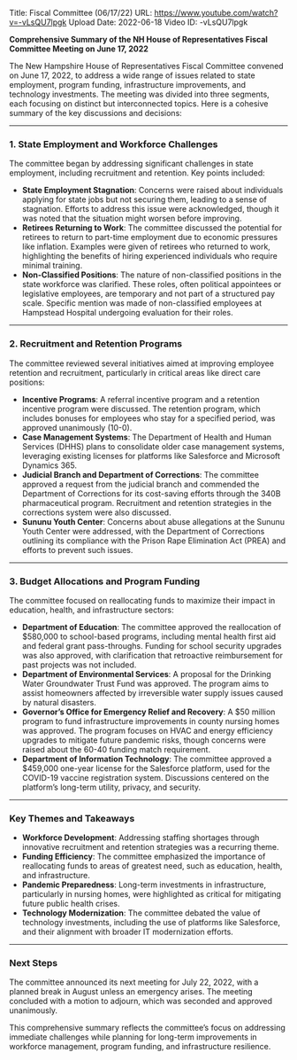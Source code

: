 Title: Fiscal Committee (06/17/22)
URL: https://www.youtube.com/watch?v=-vLsQU7lpgk
Upload Date: 2022-06-18
Video ID: -vLsQU7lpgk

**Comprehensive Summary of the NH House of Representatives Fiscal Committee Meeting on June 17, 2022**

The New Hampshire House of Representatives Fiscal Committee convened on June 17, 2022, to address a wide range of issues related to state employment, program funding, infrastructure improvements, and technology investments. The meeting was divided into three segments, each focusing on distinct but interconnected topics. Here is a cohesive summary of the key discussions and decisions:

---

### **1. State Employment and Workforce Challenges**
The committee began by addressing significant challenges in state employment, including recruitment and retention. Key points included:
- **State Employment Stagnation**: Concerns were raised about individuals applying for state jobs but not securing them, leading to a sense of stagnation. Efforts to address this issue were acknowledged, though it was noted that the situation might worsen before improving.
- **Retirees Returning to Work**: The committee discussed the potential for retirees to return to part-time employment due to economic pressures like inflation. Examples were given of retirees who returned to work, highlighting the benefits of hiring experienced individuals who require minimal training.
- **Non-Classified Positions**: The nature of non-classified positions in the state workforce was clarified. These roles, often political appointees or legislative employees, are temporary and not part of a structured pay scale. Specific mention was made of non-classified employees at Hampstead Hospital undergoing evaluation for their roles.

---

### **2. Recruitment and Retention Programs**
The committee reviewed several initiatives aimed at improving employee retention and recruitment, particularly in critical areas like direct care positions:
- **Incentive Programs**: A referral incentive program and a retention incentive program were discussed. The retention program, which includes bonuses for employees who stay for a specified period, was approved unanimously (10-0).
- **Case Management Systems**: The Department of Health and Human Services (DHHS) plans to consolidate older case management systems, leveraging existing licenses for platforms like Salesforce and Microsoft Dynamics 365.
- **Judicial Branch and Department of Corrections**: The committee approved a request from the judicial branch and commended the Department of Corrections for its cost-saving efforts through the 340B pharmaceutical program. Recruitment and retention strategies in the corrections system were also discussed.
- **Sununu Youth Center**: Concerns about abuse allegations at the Sununu Youth Center were addressed, with the Department of Corrections outlining its compliance with the Prison Rape Elimination Act (PREA) and efforts to prevent such issues.

---

### **3. Budget Allocations and Program Funding**
The committee focused on reallocating funds to maximize their impact in education, health, and infrastructure sectors:
- **Department of Education**: The committee approved the reallocation of $580,000 to school-based programs, including mental health first aid and federal grant pass-throughs. Funding for school security upgrades was also approved, with clarification that retroactive reimbursement for past projects was not included.
- **Department of Environmental Services**: A proposal for the Drinking Water Groundwater Trust Fund was approved. The program aims to assist homeowners affected by irreversible water supply issues caused by natural disasters.
- **Governor’s Office for Emergency Relief and Recovery**: A $50 million program to fund infrastructure improvements in county nursing homes was approved. The program focuses on HVAC and energy efficiency upgrades to mitigate future pandemic risks, though concerns were raised about the 60-40 funding match requirement.
- **Department of Information Technology**: The committee approved a $459,000 one-year license for the Salesforce platform, used for the COVID-19 vaccine registration system. Discussions centered on the platform’s long-term utility, privacy, and security.

---

### **Key Themes and Takeaways**
- **Workforce Development**: Addressing staffing shortages through innovative recruitment and retention strategies was a recurring theme.
- **Funding Efficiency**: The committee emphasized the importance of reallocating funds to areas of greatest need, such as education, health, and infrastructure.
- **Pandemic Preparedness**: Long-term investments in infrastructure, particularly in nursing homes, were highlighted as critical for mitigating future public health crises.
- **Technology Modernization**: The committee debated the value of technology investments, including the use of platforms like Salesforce, and their alignment with broader IT modernization efforts.

---

### **Next Steps**
The committee announced its next meeting for July 22, 2022, with a planned break in August unless an emergency arises. The meeting concluded with a motion to adjourn, which was seconded and approved unanimously.

This comprehensive summary reflects the committee’s focus on addressing immediate challenges while planning for long-term improvements in workforce management, program funding, and infrastructure resilience.